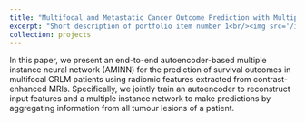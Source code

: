 ```yaml
---
title: "Multifocal and Metastatic Cancer Outcome Prediction with Multiple Instance Learning"
excerpt: "Short description of portfolio item number 1<br/><img src='/images/AMINN.png'/>"
collection: projects
---
```


In this paper, we present an end-to-end autoencoder-based multiple instance neural network (AMINN) for the prediction
of survival outcomes in multifocal CRLM patients using radiomic features extracted from contrast-enhanced MRIs. 
Specifically, we jointly train an autoencoder to reconstruct input features and a multiple instance network to make 
predictions by aggregating information from all tumour lesions of a patient.